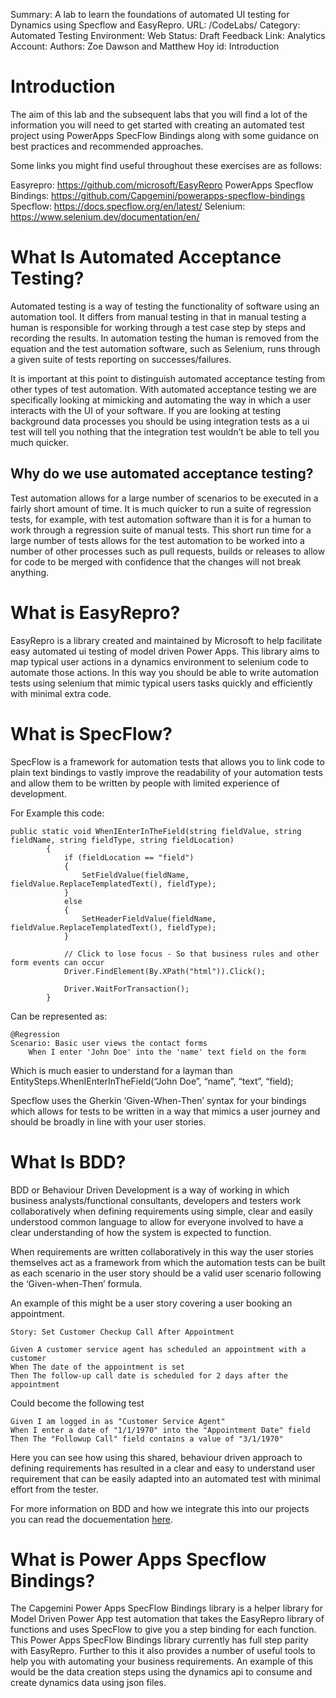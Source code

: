 Summary: A lab to learn the foundations of automated UI testing for Dynamics using Specflow and EasyRepro.
URL: /CodeLabs/
Category: Automated Testing
Environment: Web
Status: Draft
Feedback Link: 
Analytics Account:
Authors: Zoe Dawson and Matthew Hoy
id: Introduction


# Introduction

The aim of this lab and the subsequent labs that you will find a lot of the information you will need to get started with creating an automated test project using PowerApps SpecFlow Bindings along with some guidance on best practices and recommended approaches.

Some links you might find useful throughout these exercises are as follows:

Easyrepro: https://github.com/microsoft/EasyRepro
PowerApps Specflow Bindings: https://github.com/Capgemini/powerapps-specflow-bindings
Specflow: https://docs.specflow.org/en/latest/
Selenium: https://www.selenium.dev/documentation/en/

# What Is Automated Acceptance Testing?

Automated testing is a way of testing the functionality of software using an automation tool. It differs from manual testing in that in manual testing a human is responsible for working through a test case step by steps and recording the results. In automation testing the human is removed from the equation and the test automation software, such as Selenium, runs through a given suite of tests reporting on successes/failures. 

It is important at this point to distinguish automated acceptance testing from other types of test automation. With automated acceptance testing we are specifically looking at mimicking and automating the way in which a user interacts with the UI of your software. If you are looking at testing background data processes you should be using integration tests as a ui test will tell you nothing that the integration test wouldn’t be able to tell you much quicker.


## Why do we use automated acceptance testing?

Test automation allows for a large number of scenarios to be executed in a fairly short amount of time. It is much quicker to run a suite of regression tests, for example, with test automation software than it is for a human to work through a regression suite of manual tests. This short run time for a large number of tests allows for the test automation to be worked into a number of other processes such as pull requests, builds or releases to allow for code to be merged with confidence that the changes will not break anything. 


# What is EasyRepro?

EasyRepro is a library created and maintained by Microsoft to help facilitate easy automated ui testing of model driven Power Apps. This library aims to map typical user actions in a dynamics environment to selenium code to automate those actions. In this way you should be able to write automation tests using selenium that mimic typical users tasks quickly and efficiently with minimal extra code. 


# What is SpecFlow?

SpecFlow is a framework for automation tests that allows you to link code to plain text bindings to vastly improve the readability of your automation tests and allow them to be written by people with limited experience of development. 

For Example this code:


```
public static void WhenIEnterInTheField(string fieldValue, string fieldName, string fieldType, string fieldLocation)
        {
            if (fieldLocation == "field")
            {
                SetFieldValue(fieldName, fieldValue.ReplaceTemplatedText(), fieldType);
            }
            else
            {
                SetHeaderFieldValue(fieldName, fieldValue.ReplaceTemplatedText(), fieldType);
            }

            // Click to lose focus - So that business rules and other form events can occur
            Driver.FindElement(By.XPath("html")).Click();

            Driver.WaitForTransaction();
        }
```


Can be represented as:


```
@Regression
Scenario: Basic user views the contact forms
	When I enter 'John Doe' into the 'name' text field on the form
```


Which is much easier to understand for a layman than EntitySteps.WhenIEnterInTheField(“John Doe”, “name”, “text”, “field);

Specflow uses the Gherkin ‘Given-When-Then’ syntax for your bindings which allows for tests to be written in a way that mimics a user journey and should be broadly in line with your user stories. 


# What Is BDD?

BDD or Behaviour Driven Development is a way of working in which business analysts/functional consultants, developers and testers work collaboratively when defining requirements using simple, clear and easily understood common language to allow for everyone involved to have a clear understanding of how the system is expected to function. 

When requirements are written collaboratively in this way the user stories themselves act as a framework from which the automation tests can be built as each scenario in the user story should be a valid user scenario following the ‘Given-when-Then’ formula. 

An example of this might be a user story covering a user booking an appointment.


```
Story: Set Customer Checkup Call After Appointment

Given A customer service agent has scheduled an appointment with a customer
When The date of the appointment is set
Then The follow-up call date is scheduled for 2 days after the appointment
```


Could become the following test


```
Given I am logged in as "Customer Service Agent"
When I enter a date of "1/1/1970" into the "Appointment Date" field
Then The "Followup Call" field contains a value of "3/1/1970"
```


Here you can see how using this shared, behaviour driven approach to defining requirements has resulted in a clear and easy to understand user requirement that can be easily adapted into an automated test with minimal effort from the tester.

For more information on BDD and how we integrate this into our projects you can read the docuementation [here](https://capgeminiuk.visualstudio.com/Microsoft%20Community/_wiki/wikis/Microsoft-Community.wiki/839/Create-and-Sign-Off-Detailed-User-Stories).


# What is Power Apps Specflow Bindings?

The Capgemini Power Apps SpecFlow Bindings library is a helper library for Model Driven Power App test automation that takes the EasyRepro library of functions and uses SpecFlow to give you a step binding for each function. This Power Apps SpecFlow Bindings library currently has full step parity with EasyRepro. Further to this it also provides a number of useful tools to help you with automating your business requirements. An example of this would be the data creation steps using the dynamics api to consume and create dynamics data using json files.
